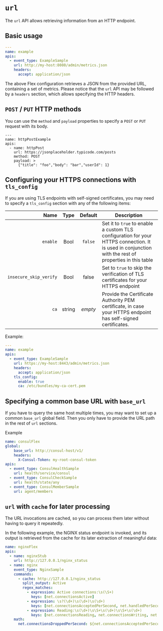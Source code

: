 # `url`

The `url` API allows retrieving information from an HTTP endpoint. 

## Basic usage

```yaml
---
name: example
apis:
  - event_type: ExampleSample
    url: http://my-host:8080/admin/metrics.json
    headers:
      accept: application/json
```

The above Flex configuration retrieves a JSON from the provided URL, containing a set of metrics.
Please notice that the `url` API may be followed by a `headers` section, which allows specifying
the HTTP headers.

## `POST` / `PUT` HTTP methods

You can use the `method` and `payload` properties to specify a `POST` or `PUT` request with its
body. 

```
---
name: httpPostExample 
apis: 
  - name: httpPost
    url: https://jsonplaceholder.typicode.com/posts
    method: POST
    payload: > 
      {"title": "foo","body": "bar","userId": 1}
```

## Configuring your HTTPS connections with `tls_config`

If you are using TLS endpoints with self-signed certificates, you may need to specify a `tls_config`
section with any of the following items:

| Name | Type | Default | Description |
|---:|:---:|:---:|---|
| `enable` | Bool | `false` | Set it to `true` to enable a custom TLS configuration for your HTTPS connection. It is used in conjunction with the rest of properties in this table |
| `insecure_skip_verify` | Bool | false | Set to `true` to skip the verification of TLS certificates for your HTTPS endpoint |
| `ca` | string | _empty_ | Provide the Certificate Authority PEM certificate, in case your HTTPS endpoint has self-signed certificates. |  

Example:

```yaml
---
name: example
apis:
  - event_type: ExampleSample
    url: https://my-host:8443/admin/metrics.json
    headers:
      accept: application/json
    tls_config:
      enable: true
      ca: /etc/bundles/my-ca-cert.pem
```

## Specifying a common base URL with `base_url`

If you have to query the same host multiple times, you may want to set up a common
`base_url` global field. Then you only have to provide the URL path in the rest of
`url` sections.

Example

```yaml
name: consulFlex
global:
    base_url: http://consul-host/v1/
    headers:
      X-Consul-Token: my-root-consul-token
apis: 
  - event_type: ConsulHealthSample
    url: health/service/consul
  - event_type: ConsulCheckSample
    url: health/state/any
  - event_type: ConsulMemberSample
    url: agent/members
```

## `url` with `cache` for later processing

The URL invocations are cached, so you can process them later without having to query it
repeatedly.

In the following example, the NGINX status endpoint is invoked, and its output is
retrieved from the cache for its later extraction of meaningful data:

```yaml
name: nginxFlex
apis:
  - name: nginxStub
    url: http://127.0.0.1/nginx_status
  - name: nginx
    event_type: NginxSample
    commands:
      - cache: http://127.0.0.1/nginx_status
        split_output: Active
        regex_matches:
          - expression: Active connections:\s(\S+)
            keys: [net.connectionsActive]
          - expression: \s?(\d+)\s(\d+)\s(\d+)
            keys: [net.connectionsAcceptedPerSecond, net.handledPerSecond, net.requestsPerSecond]
          - expression: Reading:\s(\d+)\s\S+\s(\d+)\s\S+\s(\d+)
            keys: [net.connectionsReading, net.connectionsWriting, net.connectionsWaiting]
    math:
      net.connectionsDroppedPerSecond: ${net.connectionsAcceptedPerSecond} - ${net.handledPerSecond} 
```